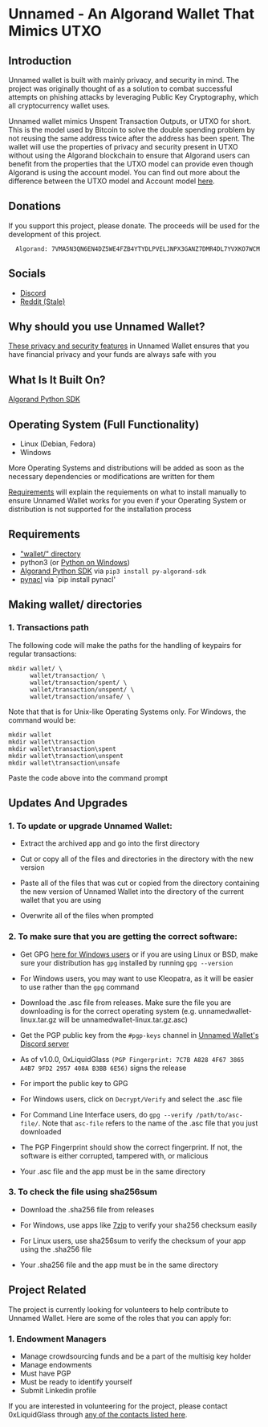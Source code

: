 # Unnamed - An Algorand Wallet That Mimics UTXO

## Introduction

Unnamed wallet is built with mainly privacy, and security in mind. The project was originally thought of as a solution to combat successful attempts on phishing attacks by leveraging Public Key Cryptography, which all cryptocurrency wallet uses.

Unnamed wallet mimics Unspent Transaction Outputs, or UTXO for short. This is the model used by Bitcoin to solve the double spending problem by not reusing the same address twice after the address has been spent. The wallet will use the properties of privacy and security present in UTXO without using the Algorand blockchain to ensure that Algorand users can benefit from the properties that the UTXO model can provide even though Algorand is using the account model. You can find out more about the difference between the UTXO model and Account model [here](https://www.youtube.com/watch?v=HT6_j_ZyAms).

## Donations

If you support this project, please donate. The proceeds will be used for the development of this project.

``` 
  Algorand: 7VMA5N3QN6EN4DZ5WE4FZB4YTYDLPVELJNPX3GANZ7DMR4DL7YVXKO7WCM
```

## Socials

- [Discord](https://discord.gg/kePECdcXad)
- [Reddit (Stale)](https://www.reddit.com/r/unnamed_wallet/)

## Why should you use Unnamed Wallet?

[These privacy and security features](https://github.com/0xLiquidGlass/unnamed/blob/labs-liquidglass/unnamedwallet/src/README.md) in Unnamed Wallet ensures that you have financial privacy and your funds are always safe with you

## What Is It Built On?

[Algorand Python SDK](https://github.com/algorand/py-algorand-sdk)

## Operating System (Full Functionality)

- Linux (Debian, Fedora)
- Windows

More Operating Systems and distributions will be added as soon as the necessary dependencies or modifications are written for them

[Requirements](https://github.com/0xLiquidGlass/unnamed/tree/labs-liquidglass#requirements) will explain the requiements on what to install manually to ensure Unnamed Wallet works for you even if your Operating System or distribution is not supported for the installation process

## Requirements

- ["wallet/" directory](https://github.com/0xLiquidGlass/unnamed/tree/labs-liquidglass#making-wallet-directories)
- python3 (or [Python on Windows](https://www.python.org/downloads/))
- [Algorand Python SDK](https://github.com/algorand/py-algorand-sdk) via `pip3 install py-algorand-sdk`
- [pynacl](https://pynacl.readthedocs.io/en/latest/) via `pip install pynacl'

## Making wallet/ directories

### 1. Transactions path

The following code will make the paths for the handling of keypairs for regular transactions:

```
mkdir wallet/ \
      wallet/transaction/ \
      wallet/transaction/spent/ \
      wallet/transaction/unspent/ \
      wallet/transaction/unsafe/ \
```

Note that that is for Unix-like Operating Systems only. For Windows, the command would be:

```
mkdir wallet
mkdir wallet\transaction
mkdir wallet\transaction\spent
mkdir wallet\transaction\unspent
mkdir wallet\transaction\unsafe
```

Paste the code above into the command prompt

## Updates And Upgrades

### 1. To update or upgrade Unnamed Wallet:

- Extract the archived app and go into the first directory

- Cut or copy all of the files and directories in the directory with the new version

- Paste all of the files that was cut or copied from the directory containing the new version of Unnamed Wallet into the directory of the current wallet that you are using

- Overwrite all of the files when prompted

### 2. To make sure that you are getting the correct software:

- Get GPG [here for Windows users](https://gnupg.org/download/index.html) or if you are using Linux or BSD, make sure your distribution has `gpg` installed by running `gpg --version`

- For Windows users, you may want to use Kleopatra, as it will be easier to use rather than the `gpg` command

- Download the .asc file from releases. Make sure the file you are downloading is for the correct operating system (e.g. unnamedwallet-linux.tar.gz will be unnamedwallet-linux.tar.gz.asc)

- Get the PGP public key from the `#pgp-keys` channel in [Unnamed Wallet's Discord server](https://discord.gg/kePECdcXad)

- As of v1.0.0, 0xLiquidGlass `(PGP Fingerprint: 7C7B A828 4F67 3865 A4B7 9FD2 2957 408A B3BB 6E56)` signs the release

- For import the public key to GPG

- For Windows users, click on `Decrypt/Verify` and select the .asc file

- For Command Line Interface users, do `gpg --verify /path/to/asc-file/`. Note that `asc-file` refers to the name of the .asc file that  you just downloaded

- The PGP Fingerprint should show the correct fingerprint. If not, the software is either corrupted, tampered with, or malicious

- Your .asc file and the app must be in the same directory

### 3. To check the file using sha256sum

- Download the .sha256 file from releases

- For Windows, use apps like [7zip](https://www.7-zip.org/download.html) to verify your sha256 checksum easily

- For Linux users, use sha256sum to verify the checksum of your app using the .sha256 file

- Your .sha256 file and the app must be in the same directory

## Project Related

The project is currently looking for volunteers to help contribute to Unnamed Wallet. Here are some of the roles that you can apply for:

### 1. Endowment Managers
- Manage crowdsourcing funds and be a part of the multisig key holder
- Manage endowments
- Must have PGP
- Must be ready to identify yourself
- Submit Linkedin profile

If you are interested in volunteering for the project, please contact 0xLiquidGlass through [any of the contacts listed here](https://github.com/0xLiquidGlass/0xLiquidGlass/blob/main/README.md#contact).
